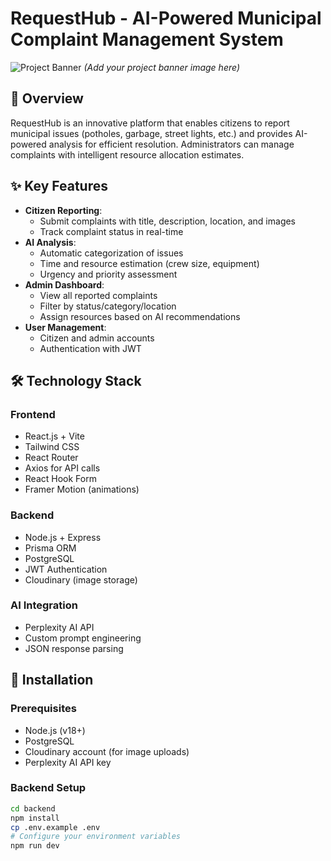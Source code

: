 # RequestHub - AI-Powered Municipal Complaint Management System

![Project Banner](https://i.imgur.com/JfQ1Njl.png) *(Add your project banner image here)*

## 📌 Overview

RequestHub is an innovative platform that enables citizens to report municipal issues (potholes, garbage, street lights, etc.) and provides AI-powered analysis for efficient resolution. Administrators can manage complaints with intelligent resource allocation estimates.

## ✨ Key Features

- **Citizen Reporting**:
  - Submit complaints with title, description, location, and images
  - Track complaint status in real-time
- **AI Analysis**:
  - Automatic categorization of issues
  - Time and resource estimation (crew size, equipment)
  - Urgency and priority assessment
- **Admin Dashboard**:
  - View all reported complaints
  - Filter by status/category/location
  - Assign resources based on AI recommendations
- **User Management**:
  - Citizen and admin accounts
  - Authentication with JWT

## 🛠️ Technology Stack

### Frontend
- React.js + Vite
- Tailwind CSS
- React Router
- Axios for API calls
- React Hook Form
- Framer Motion (animations)

### Backend
- Node.js + Express
- Prisma ORM
- PostgreSQL
- JWT Authentication
- Cloudinary (image storage)

### AI Integration
- Perplexity AI API
- Custom prompt engineering
- JSON response parsing

## 🚀 Installation

### Prerequisites
- Node.js (v18+)
- PostgreSQL
- Cloudinary account (for image uploads)
- Perplexity AI API key

### Backend Setup
```bash
cd backend
npm install
cp .env.example .env
# Configure your environment variables
npm run dev
